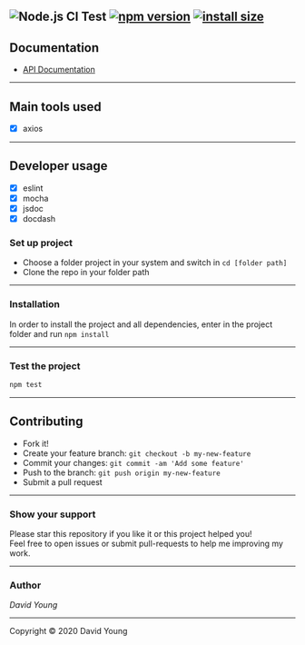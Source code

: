 ![Node.js CI Test](https://github.com/CrunchwrapSupreme/twit-stream-v2/workflows/Node.js%20CI/badge.svg)
[![npm version](https://badge.fury.io/js/twitv2-stream.svg)](https://badge.fury.io/js/twitv2-stream)
[![install size](https://packagephobia.com/badge?p=twitv2-stream)](https://packagephobia.com/result?p=twitv2-stream)
---

## **Documentation**
- [API Documentation](https://crunchwrapsupreme.github.io/twit-stream-v2/index.html)

---

## **Main tools used**

- [x] axios

---

## **Developer usage**

- [x] eslint
- [x] mocha
- [x] jsdoc
- [x] docdash

### **Set up project**

- Choose a folder project in your system and switch in `cd [folder path]`
- Clone the repo in your folder path

---

### **Installation**

In order to install the project and all dependencies, enter in the project folder and run `npm install`

---

### Test the project

```bash
npm test
```

---


## **Contributing**

- Fork it!
- Create your feature branch: `git checkout -b my-new-feature`
- Commit your changes: `git commit -am 'Add some feature'`
- Push to the branch: `git push origin my-new-feature`
- Submit a pull request

---



### **Show your support**

Please star this repository if you like it or this project helped you!\
Feel free to open issues or submit pull-requests to help me improving my work.


---

### **Author**

_*David Young*_


---

Copyright © 2020 David Young
